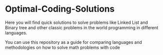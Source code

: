 # Optimal-Coding-Solutions
Here you will find quick solutions to solve problems like Linked List and Binary tree and other classic problems in the world programming in different languages.

You can use this repository as a guide for comparing languages and methodologies on how to solve math problems with code
